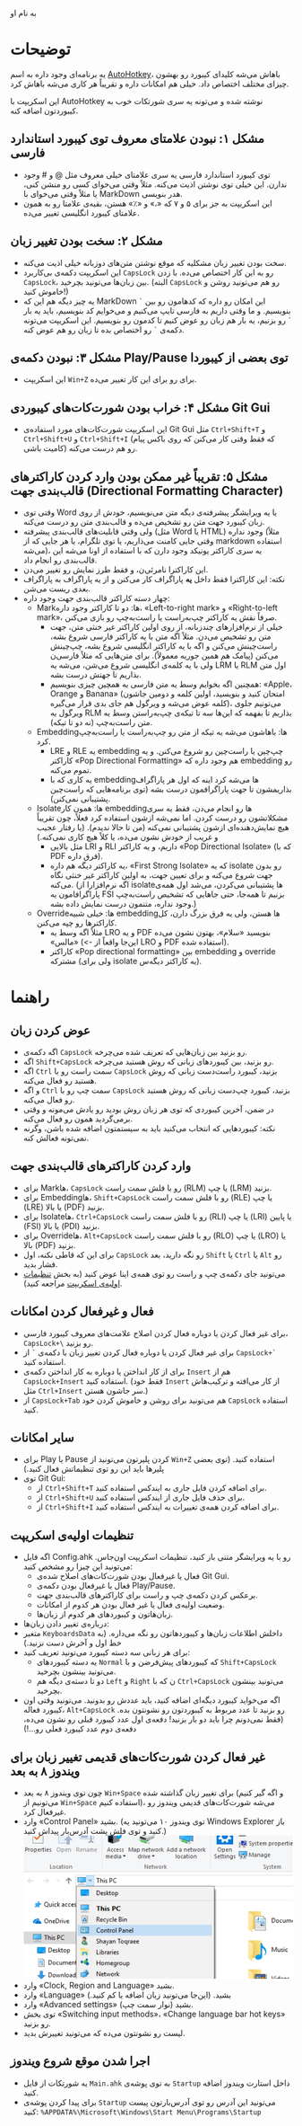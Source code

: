 ﻿به نام او

# توضیحات

یه برنامه‌ای وجود داره به اسم [AutoHotkey](https://autohotkey.com/)، باهاش می‌شه کلیدای کیبورد رو بهشون چیزای مختلف اختصاص داد. خیلی هم امکانات داره و تقریباً هر کاری می‌شه باهاش کرد.

این اسکریپت با AutoHotkey نوشته شده و می‌تونه یه سری شورتکات خوب به کیبوردتون اضافه کنه.

## مشکل ۱: نبودن علامتای معروف توی کیبورد استاندارد فارسی

-  توی کیبورد استاندارد فارسی یه سری علامتای خیلی معروف مثل @ و # وجود ندارن. این خیلی توی نوشتن اذیت می‌کنه. مثلاً وقتی می‌خوای کسی رو منشن کنی، یا مثلاً وقتی می‌خوای با MarkDown هدر بنویسی.
-  این اسکریپت به جز برای ۵ و ۷ که «،» و «٪» هستن، بقیه‌ی علامتا رو به همون علامتای کیبورد انگلیسی  تغییر می‌ده.

## مشکل ۲: سخت بودن تغییر زبان

-  سخت بودن تغییر زبان مشکلیه که موقع نوشتن متن‌های دوزبانه خیلی اذیت می‌کنه.
-  این اسکریپت دکمه‌ی بی‌کاربرد `CapsLock` رو به این کار اختصاص می‌ده. با زدن `CapsLock`، بین زبان‌ها می‌تونید بچرخید. (البته `CapsLock` رو هم می‌تونید روشن و خاموش کنید!)
-  یه چیز دیگه هم این که MarkDown این امکان رو داره که کد‌هامون رو بین `` ` `` بنویسیم. و ما وقتی داریم به فارسی تایپ می‌کنیم و می‌خوایم کد بنویسیم، باید یه بار `` ` `` رو بزنیم، یه بار هم زبان رو عوض کنیم تا کدمون رو بنویسیم. این اسکریپت می‌تونه دکمه‌ی `` ` `` رو اختصاص بده تا زبان رو هم عوض کنه.

## مشکل ۳: نبودن دکمه‌ی Play/Pause توی بعضی از کیبوردا

-  این اسکریپت `Win+Z` برای رو برای این کار تغییر می‌ده.

## مشکل ۴: خراب بودن شورت‌کات‌های کیبوردی Git Gui

-  این اسکریپت شورت‌کات‌های مورد استفاده‌ی Git Gui مثل `Ctrl+Shift+T` و `Ctrl+Shift+U` و `Ctrl+Shift+I` (که فقط وقتی کار می‌کنن که روی باکس پیام کامیت باشی) رو هم درست می‌کنه.

## مشکل ۵: تقریباً غیر ممکن بودن وارد کردن کاراکتر‌های قالب‌بندی جهت (Directional Formatting Character)

-  وقتی توی Word یا یه ویرایشگر پیشرفته‌ی دیگه متن می‌نویسیم، خودش از روی زبان کیبورد جهت متن رو تشخیص می‌ده و قالب‌بندی متن رو درست می‌کنه.
-  ولی وقتی قابلیت‌های قالب‌بندی پیشرفته (مثل Word یا HTML) وجود نداره (مثلاً وقتی جایی کامنت می‌ذاریم، یا توی تلگرام، یا هر جایی که از markdown استفاده می‌شه)، یه سری کاراکتر یونیکد وجود دارن که با استفاده از اونا می‌شه این قالب‌بندی رو انجام داد.
-  این کاراکترا نامرئی‌ن، و فقط طرز نمایش رو تغییر می‌دن.
-  نکته: این کاراکترا فقط داخل **یه** پاراگراف کار می‌کنن و از یه پاراگراف به پاراگراف بعدی ریست می‌شن.
-  چهار دسته کاراکتر قالب‌بندی جهت وجود داره:
   -  ‏Mark‌ها: دو تا کاراکتر وجود داره، «Left-to-right mark» و «Right-to-left mark»، صرفاً نقش یه کاراکتر چپ‌به‌راست یا راست‌به‌چپ رو بازی می‌کنن.
      -  خیلی از نرم‌افزار‌های چند‌زبانه، از روی اولین کاراکتر غیر خنثی متن، جهت متن رو تشخیص می‌دن. مثلاً اگه متن با یه کاراکتر فارسی شروع بشه، راست‌چینش می‌کنن و اگه با یه کاراکتر انگلیسی شروع بشه، چپ‌چینش می‌کنن (پیامک هم همین جوریه معمولاً). برای متن‌هایی که مثلاً فارسی‌ن ولی با یه کلمه‌ی انگلیسی شروع می‌شن، می‌شه یه LRM یا RLM اول متن بذاریم تا جهتش درست بشه.
      -  همچنین اگه بخوایم وسط یه متن فارسی یه همچین چیزی بنویسیم: «Apple،‏ Orange و Banana» (امتحان کنید و بنویسید، اولین کلمه و دومین جاشون کلمه عوض می‌شه و ویرگول هم جای بدی قرار می‌گیره)، می‌تونیم جلوی ویرگول یه RLM بذاریم تا بفهمه که این‌ها سه تا تیکه‌ی چپ‌به‌راستن وسط یه متن راست‌به‌چپ (نه دو تا تیکه).
   -  ‏Embeddingها: باهاشون می‌شه یه تیکه از متن رو چپ‌به‌راست یا راست‌به‌چپ کرد.
      -  ‏LRE و RLE یه embedding چپ‌چین یا راست‌چین رو شروع می‌کنن. و یه کاراکتر «Pop Directional Formatting» هم وجود داره که embedding رو تموم می‌کنه.
      -  یه کاری که با embedding‌ها می‌شه کرد اینه که اول هر پاراگراف بذاریمشون تا جهت پاراگرافمون درست بشه (توی برنامه‌هایی که راست‌چین پشتیبانی نمی‌کنن).
   -  ‏Isolate‌ها: همون کار embedding‌ها رو انجام می‌دن، فقط یه سری مشکلاتشون رو درست کردن. اما نمی‌شه ازشون استفاده کرد فعلاً، چون تقریباً هیچ نمایش‌دهنده‌ای ازشون پشتیبانی نمی‌کنه (من تا حالا ندیدم). (یا رفتار عجیب و غریب از خودش نشون می‌ده، یا کلاً هیچ کاری نمی‌کنه.)
      -  مثل بالایی LRI و RLI داریم، و یه کاراکتر «Pop Directional Isolate» (که با PDF فرق داره).
      -  یه کاراکتر دیگه هم داره، «First Strong Isolate» که یه isolate رو بدون جهت شروع می‌کنه و برای تعیین جهت، به اولین کاراکتر غیر خنثی نگاه می‌کنه. (اگه نرم‌افزارا از isolate‌ها پشتیبانی می‌کردن، می‌شد اول همه‌ی پاراگرافامون یه FSI بزنیم تا همه‌جا، حتی جا‌هایی که تشخیص راست‌به‌چپ وجود نداره، متنمون درست نمایش داده بشه.)
   -  ‏Override‌ها: خیلی شبیه embedding‌ها هستن، ولی یه فرق بزرگ دارن، کل کاراکتر‌ها رو چپه می‌کنن.
      -  مثلاً اگه وسط یه LRO و یه PDF بنویسید «سلام»، بهتون نشون می‌ده «‭سلام‬» (<- این‌جا واقعاً از LRO و PDF استفاده شده).
      -  کاراکتر «Pop directional formatting» بین embedding و override مشترکه (ولی برای isolate یه کاراکتر دیگه‌س).

# راهنما

## عوض کردن زبان

-  اگه دکمه‌ی `CapsLock` رو بزنید بین زبان‌هایی که تعریف شده می‌چرخه.
-  اگه `Shift+CapsLock` رو بزنید، بین کیبورد‌های زبانی که روش هستید می‌چرخه.
-  اگه `Ctrl` سمت راست رو با `CapsLock` بزنید، کیبورد راست‌دست زبانی که روش هستید رو فعال می‌کنه.
-  و اگه `Ctrl` سمت چپ رو با `CapsLock` بزنید، کیبورد چپ‌دست زبانی که روش هستید رو فعال می‌کنه.
-  در ضمن، آخرین کیبوردی که توی هر زبان روش بودید رو یادش می‌مونه و وقتی برمی‌گردید همون رو فعال می‌کنه.
-  نکته: کیبورد‌هایی که انتخاب می‌کنید باید به سیستمتون اضافه شده باشن، وگرنه نمی‌تونه فعالش کنه.

## وارد کردن کاراکتر‌های قالب‌بندی جهت

-  برای Mark‌ها، `CapsLock` رو با فلش سمت راست (RLM) یا چپ (LRM) بزنید.
-  برای Embedding‌ها، `Shift+CapsLock` رو با فلش سمت راست (RLE) یا چپ (LRE) یا بالا (PDF) بزنید.
-  برای Isolate‌ها، `Ctrl+CapsLock` رو با فلش سمت راست (RLI) یا چپ (LRI) یا پایین (FSI) یا بالا (PDI) بزنید.
-  برای Override‌ها، `Alt+CapsLock` رو با فلش سمت راست (RLO) یا چپ (LRO) یا بالا (PDF) بزنید.
-  برای این که قاطی نکنه، اول `CapsLock` رو نگه دارید، بعد `Shift` یا `Ctrl` یا `Alt` رو فشار بدید.
-  می‌تونید جای دکمه‌ی چپ و راست رو توی همه‌ی اینا عوض کنید (به بخش [تنظیمات اولیه‌ی اسکریپت](#initial-config) مراجعه کنید).

## فعال و غیرفعال کردن امکانات

-  برای غیر فعال کردن یا دوباره فعال کردن اصلاح علامت‌های معروف کیبورد فارسی، `CapsLock+\` رو بزنید.
-  برای غیر فعال کردن یا دوباره فعال کردن تغییر زبان با دکمه‌ی `` ` `` از ``CapsLock+`‎ `` استفاده کنید.
-  برای از کار انداختن یا دوباره به کار انداختن دکمه‌ی `Insert` هم از `CapsLock+Insert` استفاده کنید. (فقط خود `Insert` از کار می‌افته و ترکیب‌هاش مثل `Ctrl+Insert` سر جاشون هستن.)
-  از `CapsLock+Tab` هم می‌تونید برای روشن و خاموش کردن خود `CapsLock` استفاده کنید.

## سایر امکانات

-  برای Play یا Pause کردن پلیرتون می‌تونید از `Win+Z` استفاده کنید. (توی بعضی پلیر‌ها باید این رو توی تنظیماتش فعال کنید.)
-  توی Git Gui:
   - از `Ctrl+Shift+T` برای اضافه کردن فایل جاری به ایندکس استفاده کنید.
   - از `Ctrl+Shift+U` برای حذف فایل جاری از ایندکس استفاده کنید.
   - از `Ctrl+Shift+I` برای اضافه کردن همه‌ی تغییرات به ایندکس استفاده کنید.

## <a name="initial-config"></a>تنظیمات اولیه‌ی اسکریپت

-  اگه فایل Config.ahk رو با یه ویرایشگر متنی باز کنید، تنظیمات اسکریپت اون‌جاس. می‌تونید این چیزا رو مشخص کنید:
   - فعال یا غیرفعال بودن شورت‌کات‌های اصلاح شده‌ی Git Gui.
   - فعال یا غیرفعال بودن دکمه‌ی Play/Pause.
   - برعکس کردن دکمه‌ی چپ و راست برای کاراکتر‌های قالب‌بندی جهت.
   - وضعیت اولیه‌ی فعال یا غیر فعال بودن هر کدوم از امکانات.
   - زبان‌هاتون و کیبورد‌های هر کدوم از زبان‌ها.
-  درباره‌ی تغییر دادن زبان‌ها:
-  متغیر `KeyboardsData` داخلش اطلاعات زبان‌ها و کیبورد‌هاتون رو نگه می‌داره. (به خط اول و آخرش دست نزنید.)
-  برای هر زبانی سه دسته کیبورد می‌تونید تعریف کنید:
   - یه دسته کیبورد‌های `Normal` که کیبورد‌های پیش‌فرضن و با `Shift+CapsLock` می‌تونید بینشون بچرخید.
   - دو تا دسته‌ی دیگه هم `Left` و `Right` ن که با `Ctrl+CapsLock` می‌تونید بینشون بچرخید.
-  اگه می‌خواید کیبورد دیگه‌ای اضافه کنید، باید عددش رو بدونید. می‌تونید وقتی اون کیبورد فعاله، `Alt+CapsLock` رو بزنید تا عدد مربوط به کیبوردتون رو نشونتون بده. (فقط نمی‌دونم چرا باید دو بار بزنید! دفعه‌ی اول عدد کیبورد قبلی رو نشون می‌ده، دفعه‌ی دوم عدد کیبورد فعلی رو...!)

## غیر فعال کردن شورت‌کات‌های قدیمی تغییر زبان برای ویندوز ۸ به بعد

-  چون توی ویندوز ۸ به بعد `Win+Space` برای تغییر زبان گذاشته شده (و اگه گیر کنیم می‌تونیم از `Win+Space` استفاده کنیم)، می‌شه شورت‌کات‌های قدیمی ویندوز رو غیرفعال کرد.
-  وارد «Control Panel» بشید. (توی ویندوز ۱۰ می‌تونید یه Windows Explorer باز کنید و توی فلِش پشت آدرس‌بار پیداش کنید.)  
   ![Control Panel](Images/ControlPanel.png)
-  وارد «Clock, Region and Language» بشید.
-  وارد «Language» بشید. (این‌جا می‌تونید زبان اضافه یا کم کنید.)
-  وارد «Advanced settings» بشید (نوار سمت چپ).
-  توی بخش «Switching input methods»،‏ «Change language bar hot keys» رو بزنید.
-  لیست رو نشونتون می‌ده که می‌تونید تغییرش بدید.

## اجرا شدن موقع شروع ویندوز

-  یه شورتکات از فایل `Main.ahk` به توی پوشه‌ی `Startup` داخل استارت ویندوز اضافه کنید.
-  برای پیدا کردن پوشه‌ی `Startup` می‌تونید این آدرس رو توی آدرس‌بارتون پیست کنید: `%APPDATA%\Microsoft\Windows\Start Menu\Programs\Startup`

